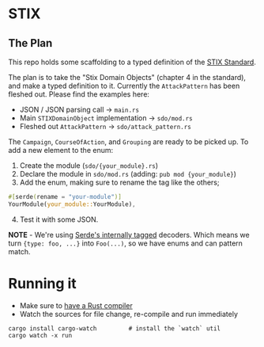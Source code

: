 # STIX

## The Plan
This repo holds some scaffolding to a typed definition of the [STIX Standard](https://docs.oasis-open.org/cti/stix/v2.1/os/stix-v2.1-os.html#_axjijf603msy).

The plan is to take the "Stix Domain Objects" (chapter 4 in the standard), and
make a typed definition to it. 
Currently the `AttackPattern` has been fleshed out. Please find the examples
here:
- JSON / JSON parsing call -> `main.rs`
- Main `STIXDomainObject` implementation -> `sdo/mod.rs`
- Fleshed out `AttackPattern` -> `sdo/attack_pattern.rs`

The `Campaign`, `CourseOfAction`, and `Grouping` are ready to be picked up. To
add a new element to the enum:
1. Create the module (`sdo/{your_module}.rs`)
2. Declare the module in `sdo/mod.rs` (adding: `pub mod {your_module}`)
3. Add the enum, making sure to rename the tag like the others;

```rust
#[serde(rename = "your-module")]
YourModule(your_module::YourModule),
```

4. Test it with some JSON.

**NOTE** - We're using [Serde's internally tagged](https://serde.rs/enum-representations.html#internally-tagged) decoders. Which means we turn `{type: foo, ...}` into `Foo(...)`,
    so we have enums and can pattern match.

# Running it
- Make sure to [have a Rust compiler]("https://www.rust-lang.org/tools/install")
- Watch the sources for file change, re-compile and run immediately

```
cargo install cargo-watch         # install the `watch` util
cargo watch -x run
```
